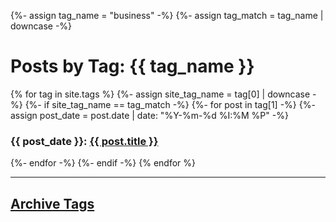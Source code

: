 {%- assign tag_name = "business" -%}
{%- assign tag_match = tag_name | downcase -%}

<h1>Posts by Tag: {{ tag_name }}</h1>

{% for tag in site.tags %}
  {%- assign site_tag_name = tag[0] | downcase -%}
  {%- if site_tag_name == tag_match -%}
    {%- for post in tag[1] -%}
      {%- assign post_date = post.date | date: "%Y-%m-%d %I:%M %P" -%}
      <h3>{{ post_date }}: <a href="{{ post.url }}">{{ post.title }}</a></h3>
    {%- endfor -%}
  {%- endif -%}
{% endfor %}

----

## [Archive Tags](../all-tags.md)
